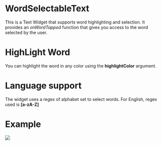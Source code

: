 # WordSelectableText 

This is a Text Widget that supports word highlighting and selection. 
It provides an *onWordTapped* function that gives you access to the word selected by the user. 

# HighLight Word

You can highlight the word in any color using the **highlightColor** argument. 


# Language support

The widget uses a regex of alphabet set to select words. For English, regex used is **[a-zA-Z]** 

# Example

<p>
    <img src="https://github.com/K-Rafiki/wordSelectableText/blob/master/screenshots/example.gif?raw=true"/>
</p>

